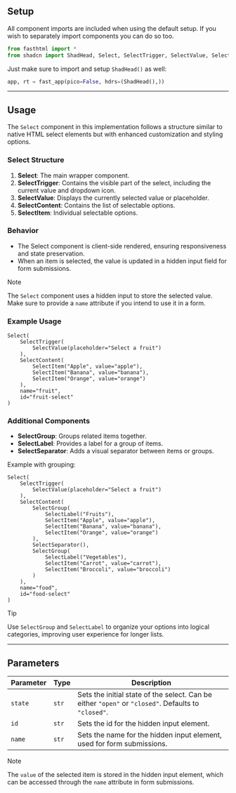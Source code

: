 ## Setup

All component imports are included when using the default setup. If you wish to separately import components you can do so too. 

```python
from fasthtml import *
from shadcn import ShadHead, Select, SelectTrigger, SelectValue, SelectContent, SelectItem
```

Just make sure to import and setup `ShadHead()` as well:

```python
app, rt = fast_app(pico=False, hdrs=(ShadHead(),))
```

---

## Usage

The `Select` component in this implementation follows a structure similar to native HTML select elements but with enhanced customization and styling options.

### Select Structure

1. **Select**: The main wrapper component.
2. **SelectTrigger**: Contains the visible part of the select, including the current value and dropdown icon.
3. **SelectValue**: Displays the currently selected value or placeholder.
4. **SelectContent**: Contains the list of selectable options.
5. **SelectItem**: Individual selectable options.

### Behavior

- The Select component is client-side rendered, ensuring responsiveness and state preservation.
- When an item is selected, the value is updated in a hidden input field for form submissions.

>[!NOTE]
>The `Select` component uses a hidden input to store the selected value. Make sure to provide a `name` attribute if you intend to use it in a form.

### Example Usage

```python+html
Select(
    SelectTrigger(
        SelectValue(placeholder="Select a fruit")
    ),
    SelectContent(
        SelectItem("Apple", value="apple"),
        SelectItem("Banana", value="banana"),
        SelectItem("Orange", value="orange")
    ),
    name="fruit",
    id="fruit-select"
)
```

### Additional Components

- **SelectGroup**: Groups related items together.
- **SelectLabel**: Provides a label for a group of items.
- **SelectSeparator**: Adds a visual separator between items or groups.

Example with grouping:

```python+html
Select(
    SelectTrigger(
        SelectValue(placeholder="Select a fruit")
    ),
    SelectContent(
        SelectGroup(
            SelectLabel("Fruits"),
            SelectItem("Apple", value="apple"),
            SelectItem("Banana", value="banana"),
            SelectItem("Orange", value="orange")
        ),
        SelectSeparator(),
        SelectGroup(
            SelectLabel("Vegetables"),
            SelectItem("Carrot", value="carrot"),
            SelectItem("Broccoli", value="broccoli")
        )
    ),
    name="food",
    id="food-select"
)
```

>[!TIP]
>Use `SelectGroup` and `SelectLabel` to organize your options into logical categories, improving user experience for longer lists.

---

## Parameters

| Parameter | Type | Description |
| --- | --- | --- |
| `state` | `str` | Sets the initial state of the select. Can be either `"open"` or `"closed"`. Defaults to `"closed"`.
| `id` | `str` | Sets the id for the hidden input element.
| `name` | `str` | Sets the name for the hidden input element, used for form submissions.

>[!NOTE]
>The `value` of the selected item is stored in the hidden input element, which can be accessed through the `name` attribute in form submissions.
